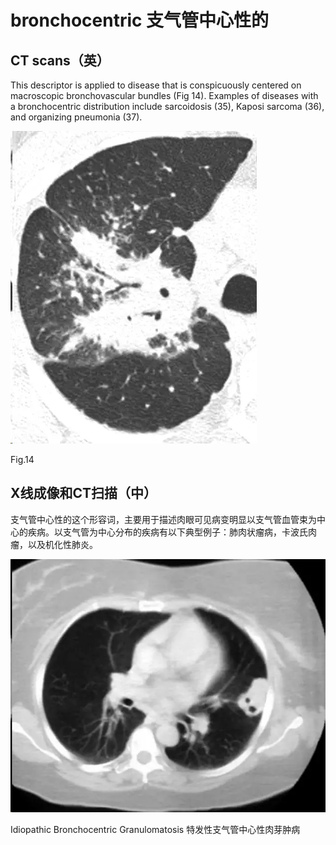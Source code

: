 # bronchocentric 支气管中心性的
##  CT scans（英）
This descriptor is applied to disease that is conspicuously centered on macroscopic bronchovascular bundles (Fig 14). Examples of diseases with a bronchocentric distribution include sarcoidosis (35), Kaposi sarcoma (36), and organizing pneumonia (37).

![](./_image/2017-05-19-05-04-00.jpg)

Fig.14

## X线成像和CT扫描（中）
支气管中心性的这个形容词，主要用于描述肉眼可见病变明显以支气管血管束为中心的疾病。以支气管为中心分布的疾病有以下典型例子：肺肉状瘤病，卡波氏肉瘤，以及机化性肺炎。

![](./_image/2017-05-19-05-04-46.jpg)

Idiopathic Bronchocentric Granulomatosis 特发性支气管中心性肉芽肿病


